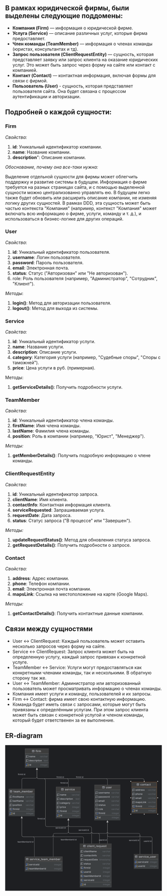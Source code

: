 ## В рамках юридической фирмы, были выделены следующие поддомены:

- **Компания (Firm)** — информация о юридической фирме.
- **Услуга (Service)** — описание различных услуг, которые фирма предоставляет. 
- **Член команды (TeamMember)** — информация о членах команды (юристах, консультантах и тд). 
- **Запрос пользователя (ClientRequestEntity)** — cущность, которая представляет заявку или запрос клиента на оказание юридических услуг. Это может быть запрос через форму на сайте или контакт с компанией.
- **Контакт (Contact)** — контактная информация, включая формы для связи с фирмой.
- **Пользователь (User)** - сущность, которая представляет пользователя сайта. Она будет связана с процессом аутентификации и авторизации.

## Подробней о каждой сущности:
### Firm
_Свойства:_

1) **id**: Уникальный идентификатор компании.
2) **name**: Название компании.
3) **description**": Описание компании.

_Обоснование, почему она все-таки нужна:_

Выделение отдельной сущности для фирмы может облегчить поддержку и развитие системы в будущем.
Информация о фирме требуется на разных страницах сайта, и с помощью выделенной сущности можно централизованно управлять ею. В будущем легко также будет обновить или расширить описание компании, не изменяя логику других сущностей.
В рамках DDD, эта сущность может быть частью контекста "Компания" (например, контекст "Компания" может включать всю информацию о фирме, услуги, команду и т. д.), и использоваться в бизнес-логике для других операций.


### User
_Свойства_:

1) **id**: Уникальный идентификатор пользователя. 
2) **username**: Логин пользователя.
3) **password**: Пароль пользователя. 
4) **email**: Электронная почта. 
5) **status**: Статус ("Авторизован" или "Не авторизован"). 
6) role: Роль пользователя (например, "Администратор", "Сотрудник", "Клиент").

_Методы_:

1) **login()**: Метод для авторизации пользователя. 
2) **logout()**: Метод для выхода из системы.

### Service
_Свойства:_
1) **id**: Уникальный идентификатор услуги. 
2) **name**: Название услуги. 
3) **description**: Описание услуги. 
4) **category**: Категория услуги (например, "Судебные споры", "Споры с таможней"). 
5) **price**: Цена услуги в руб. (примерная).

Методы:
1) **getServiceDetails()**: Получить подробности услуги.

### TeamMember

_Свойства:_

1) **id**: Уникальный идентификатор члена команды. 
2) **firstName**: Имя члена команды. 
3) **lastName**: Фамилия члена команды.
4) **position**: Роль в компании (например, "Юрист", "Менеджер").

_Методы:_

1) **getMemberDetails()**: Получить подробную информацию о члене команды.

### ClientRequestEntity
_Свойства:_

1) **id**: Уникальный идентификатор запроса. 
2) **clientName**: Имя клиента. 
3) **contactInfo**: Контактная информация клиента. 
4) **serviceRequested**: Запрашиваемая услуга. 
5) **requestDate**: Дата запроса. 
6) **status**: Статус запроса ("В процессе" или "Завершен").

_Методы:_

1) **updateRequestStatus()**: Метод для обновления статуса запроса. 
2) **getRequestDetails()**: Получить подробности о запросе.

### Contact
_Свойства:_

1) **address**: Адрес компании.
2) **phone**: Телефон компании.
3) **email**: Электронная почта компании.
4) **mapsLink**: Ссылка на местоположение на карте (Google Maps).

_Методы:_

1) **getContactDetails()**: Получить контактные данные компании.

## Связи между сущностями

- User ↔️ ClientRequest: Каждый пользователь может оставить несколько запросов через форму на сайте. 
- Service ↔️ ClientRequest: Запрос клиента может быть на определенную услугу, каждый запрос привязан к конкретной услуге. 
- TeamMember ↔️ Service: Услуги могут предоставляться как конкретными членами команды, так и несколькими. В обратную сторону так же. 
- User ↔️ TeamMember: Администратор или авторизованный пользователь может просматривать информацию о членах команды.
- Компания имеет услуги и команду, пользователей и их запросы. 
- Firm ↔️ Contact: фирма имеет свою контактную информацию. 
- Команда будет иметь связи с запросами, которые могут быть привязаны к определённым услугам.
При этом запрос клиента может быть связан с конкретной услугой и членом команды, который будет ответственен за ее выполнение.

## ER-diagram

![](./er-diagram.png)